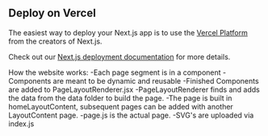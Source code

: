 ## Deploy on Vercel

The easiest way to deploy your Next.js app is to use the [Vercel Platform](https://vercel.com/new?utm_medium=default-template&filter=next.js&utm_source=create-next-app&utm_campaign=create-next-app-readme) from the creators of Next.js.

Check out our [Next.js deployment documentation](https://nextjs.org/docs/app/building-your-application/deploying) for more details.

How the website works:
  -Each page segment is in a component
  -Components are meant to be dynamic and reusable
  -Finished Components are added to PageLayoutRenderer.jsx
  -PageLayoutRenderer finds and adds the data from the data folder to build the page.
  -The page is built in homeLayoutContent, subsequent pages can be added with another LayoutContent page.
  -page.js is the actual page.
  -SVG's are uploaded via index.js
  